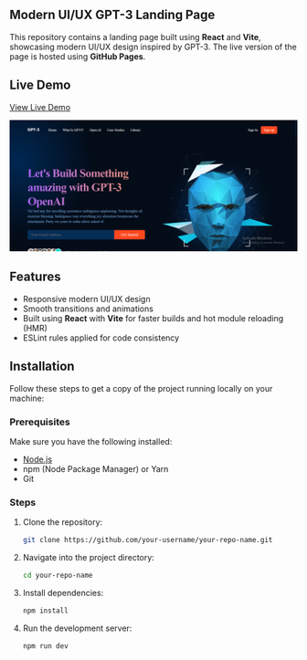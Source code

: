 ## Modern UI/UX GPT-3 Landing Page

This repository contains a landing page built using **React** and **Vite**, showcasing modern UI/UX design inspired by GPT-3. The live version of the page is hosted using **GitHub Pages**.

## Live Demo

[View Live Demo](https://your-username.github.io/your-repo-name)

![Landing Page Screenshot](https://github.com/Mahagururaj/GPT3-Landing-Page/blob/main/Screenshot%202024-10-08%20205138.png?raw=true)

## Features

- Responsive modern UI/UX design
- Smooth transitions and animations
- Built using **React** with **Vite** for faster builds and hot module reloading (HMR)
- ESLint rules applied for code consistency

## Installation

Follow these steps to get a copy of the project running locally on your machine:

### Prerequisites

Make sure you have the following installed:

- [Node.js](https://nodejs.org/)
- npm (Node Package Manager) or Yarn
- Git

### Steps

1. Clone the repository:
    ```bash
    git clone https://github.com/your-username/your-repo-name.git
    ```

2. Navigate into the project directory:
    ```bash
    cd your-repo-name
    ```

3. Install dependencies:
    ```bash
    npm install
    ```

4. Run the development server:
    ```bash
    npm run dev
  
